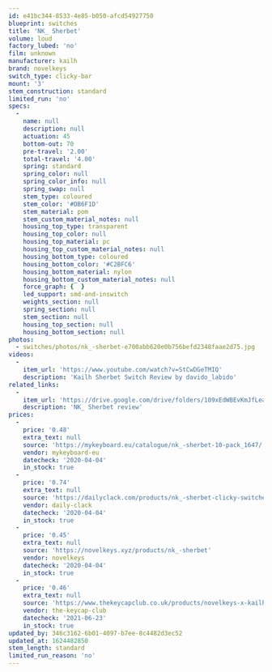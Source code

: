 ```yaml
---
id: e41bc344-8533-4e85-b050-afcd54927750
blueprint: switches
title: 'NK_ Sherbet'
volume: loud
factory_lubed: 'no'
film: unknown
manufacturer: kailh
brand: novelkeys
switch_type: clicky-bar
mount: '3'
stem_construction: standard
limited_run: 'no'
specs:
  -
    name: null
    description: null
    actuation: 45
    bottom-out: 70
    pre-travel: '2.00'
    total-travel: '4.00'
    spring: standard
    spring_color: null
    spring_color_info: null
    spring_swap: null
    stem_type: coloured
    stem_color: '#DB6F1D'
    stem_material: pom
    stem_custom_material_notes: null
    housing_top_type: transparent
    housing_top_color: null
    housing_top_material: pc
    housing_top_custom_material_notes: null
    housing_bottom_type: coloured
    housing_bottom_color: '#C2BFC6'
    housing_bottom_material: nylon
    housing_bottom_custom_material_notes: null
    force_graph: {  }
    led_support: smd-and-inswitch
    weights_section: null
    spring_section: null
    stem_section: null
    housing_top_section: null
    housing_bottom_section: null
photos:
  - switches/photos/nk_-sherbet-e700abb620e0b756befd2348faae2d75.jpg
videos:
  -
    item_url: 'https://www.youtube.com/watch?v=StCwDGeTMIQ'
    description: 'Kailh Sherbet Switch Review by davido_labido'
related_links:
  -
    item_url: 'https://drive.google.com/drive/folders/109xEdWBEvKmJfLeaMqXuQNnQhKXTdCJg'
    description: 'NK_ Sherbet review'
prices:
  -
    price: '0.48'
    extra_text: null
    source: 'https://mykeyboard.eu/catalogue/nk_-sherbet-10-pack_1647/'
    vendor: mykeyboard-eu
    datecheck: '2020-04-04'
    in_stock: true
  -
    price: '0.74'
    extra_text: null
    source: 'https://dailyclack.com/products/nk_-sherbet-clicky-switches'
    vendor: daily-clack
    datecheck: '2020-04-04'
    in_stock: true
  -
    price: '0.45'
    extra_text: null
    source: 'https://novelkeys.xyz/products/nk_-sherbet'
    vendor: novelkeys
    datecheck: '2020-04-04'
    in_stock: true
  -
    price: '0.46'
    extra_text: null
    source: 'https://www.thekeycapclub.co.uk/products/novelkeys-x-kailh-sherbet-clicky-switches'
    vendor: the-keycap-club
    datecheck: '2021-06-23'
    in_stock: true
updated_by: 346c3162-6b01-4097-b7ee-8c4482d3ec52
updated_at: 1624482850
stem_length: standard
limited_run_reason: 'no'
---
```

